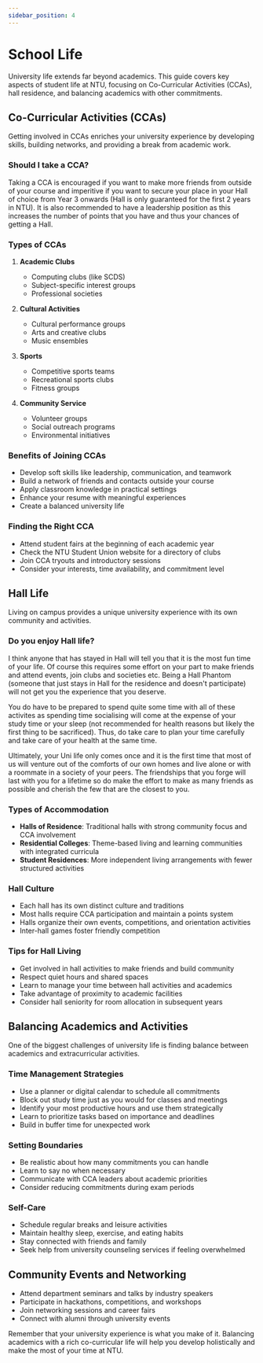 ```yaml
---
sidebar_position: 4
---
```


# School Life

University life extends far beyond academics. This guide covers key aspects of student life at NTU, focusing on Co-Curricular Activities (CCAs), hall residence, and balancing academics with other commitments.

## Co-Curricular Activities (CCAs)

Getting involved in CCAs enriches your university experience by developing skills, building networks, and providing a break from academic work.

### Should I take a CCA?

Taking a CCA is encouraged if you want to make more friends from outside of your course and imperitive if you want to secure your place in your Hall of choice from Year 3 onwards (Hall is only guaranteed for the first 2 years in NTU). It is also recommended to have a leadership position as this increases the number of points that you have and thus your chances of getting a Hall.

### Types of CCAs

1. **Academic Clubs**
   - Computing clubs (like SCDS)
   - Subject-specific interest groups
   - Professional societies

2. **Cultural Activities**
   - Cultural performance groups
   - Arts and creative clubs
   - Music ensembles

3. **Sports**
   - Competitive sports teams
   - Recreational sports clubs
   - Fitness groups

4. **Community Service**
   - Volunteer groups
   - Social outreach programs
   - Environmental initiatives

### Benefits of Joining CCAs

- Develop soft skills like leadership, communication, and teamwork
- Build a network of friends and contacts outside your course
- Apply classroom knowledge in practical settings
- Enhance your resume with meaningful experiences
- Create a balanced university life

### Finding the Right CCA

- Attend student fairs at the beginning of each academic year
- Check the NTU Student Union website for a directory of clubs
- Join CCA tryouts and introductory sessions
- Consider your interests, time availability, and commitment level

## Hall Life

Living on campus provides a unique university experience with its own community and activities.

### Do you enjoy Hall life?

I think anyone that has stayed in Hall will tell you that it is the most fun time of your life. Of course this requires some effort on your part to make friends and attend events, join clubs and societies etc. Being a Hall Phantom (someone that just stays in Hall for the residence and doesn't participate) will not get you the experience that you deserve.

You do have to be prepared to spend quite some time with all of these activites as spending time socialising will come at the expense of your study time or your sleep (not recommended for health reasons but likely the first thing to be sacrificed). Thus, do take care to plan your time carefully and take care of your health at the same time.

Ultimately, your Uni life only comes once and it is the first time that most of us will venture out of the comforts of our own homes and live alone or with a roommate in a society of your peers. The friendships that you forge will last with you for a lifetime so do make the effort to make as many friends as possible and cherish the few that are the closest to you.

### Types of Accommodation

- **Halls of Residence**: Traditional halls with strong community focus and CCA involvement
- **Residential Colleges**: Theme-based living and learning communities with integrated curricula
- **Student Residences**: More independent living arrangements with fewer structured activities

### Hall Culture

- Each hall has its own distinct culture and traditions
- Most halls require CCA participation and maintain a points system
- Halls organize their own events, competitions, and orientation activities
- Inter-hall games foster friendly competition

### Tips for Hall Living

- Get involved in hall activities to make friends and build community
- Respect quiet hours and shared spaces
- Learn to manage your time between hall activities and academics
- Take advantage of proximity to academic facilities
- Consider hall seniority for room allocation in subsequent years

## Balancing Academics and Activities

One of the biggest challenges of university life is finding balance between academics and extracurricular activities.

### Time Management Strategies

- Use a planner or digital calendar to schedule all commitments
- Block out study time just as you would for classes and meetings
- Identify your most productive hours and use them strategically
- Learn to prioritize tasks based on importance and deadlines
- Build in buffer time for unexpected work

### Setting Boundaries

- Be realistic about how many commitments you can handle
- Learn to say no when necessary
- Communicate with CCA leaders about academic priorities
- Consider reducing commitments during exam periods

### Self-Care

- Schedule regular breaks and leisure activities
- Maintain healthy sleep, exercise, and eating habits
- Stay connected with friends and family
- Seek help from university counseling services if feeling overwhelmed

## Community Events and Networking

- Attend department seminars and talks by industry speakers
- Participate in hackathons, competitions, and workshops
- Join networking sessions and career fairs
- Connect with alumni through university events

Remember that your university experience is what you make of it. Balancing academics with a rich co-curricular life will help you develop holistically and make the most of your time at NTU. 